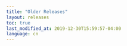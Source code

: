 ```yaml
---
title: "Older Releases"
layout: releases
toc: true
last_modified_at: 2019-12-30T15:59:57-04:00
language: cn
---
```


